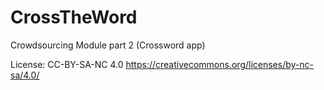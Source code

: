 # CrossTheWord
Crowdsourcing Module part 2 (Crossword app) 

License: CC-BY-SA-NC 4.0 https://creativecommons.org/licenses/by-nc-sa/4.0/
